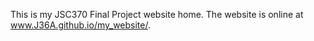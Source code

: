 This is my JSC370 Final Project website home. The website is online at www.J36A.github.io/my_website/.